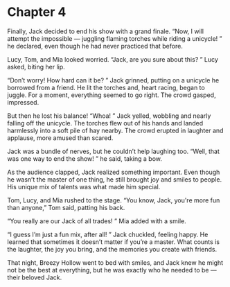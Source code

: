 # Chapter 4

Finally, Jack decided to end his show with a grand finale. “Now, I will attempt the impossible — juggling flaming torches while riding a unicycle! ” he declared, even though he had never practiced that before. 

Lucy, Tom, and Mia looked worried. “Jack, are you sure about this? ” Lucy asked, biting her lip. 

“Don’t worry! How hard can it be? ” Jack grinned, putting on a unicycle he borrowed from a friend. He lit the torches and, heart racing, began to juggle. For a moment, everything seemed to go right. The crowd gasped, impressed. 

But then he lost his balance! “Whoa! ” Jack yelled, wobbling and nearly falling off the unicycle. The torches flew out of his hands and landed harmlessly into a soft pile of hay nearby. The crowd erupted in laughter and applause, more amused than scared. 

Jack was a bundle of nerves, but he couldn’t help laughing too. “Well, that was one way to end the show! ” he said, taking a bow. 

As the audience clapped, Jack realized something important. Even though he wasn’t the master of one thing, he still brought joy and smiles to people. His unique mix of talents was what made him special. 

Tom, Lucy, and Mia rushed to the stage. “You know, Jack, you're more fun than anyone,” Tom said, patting his back. 

“You really are our Jack of all trades! ” Mia added with a smile. 

“I guess I’m just a fun mix, after all! ” Jack chuckled, feeling happy. He learned that sometimes it doesn’t matter if you’re a master. What counts is the laughter, the joy you bring, and the memories you create with friends. 

That night, Breezy Hollow went to bed with smiles, and Jack knew he might not be the best at everything, but he was exactly who he needed to be — their beloved Jack. 